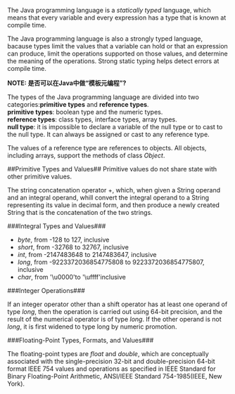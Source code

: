 The Java programming language is a *statically typed* language, which means that every variable and every expression has a type that is known at compile time.

The Java programming language is also a strongly typed language, bacause types limit the values that a variable can hold or that an expression can produce, limit the operations supported on those values, and determine the meaning of the operations. Strong static typing helps detect errors at compile time.

**NOTE: 是否可以在Java中做“模板元编程”?**

The types of the Java programming language are divided into two categories:**primitive types** and **reference types**.  
**primitive types**: boolean type and the numeric types.  
**reference types**: class types, interface types, array types.  
**null type**: it is impossible to declare a variable of the null type or to cast to the null type. It can always be assigned or cast to any reference type. 

The values of a reference type are references to objects. All objects, including arrays, support the methods of class *Object*.

##Primitive Types and Values##
Primitive values do not share state with other primitive values.

The string concatenation operator +, which, when given a String operand and an integral operand, whill convert the integral operand to a String representing its value in decimal form, and then produce a newly created String that is the concatenation of the two strings.

###Integral Types and Values###

- *byte*, from -128 to 127, inclusive
- *short*, from -32768 to 32767, inclusive
- *int*, from -2147483648 to 2147483647, inclusive
- *long*, from -9223372036854775808 to 9223372036854775807, inclusive
- *char*, from '\u0000'to '\uffff'inclusive

###Integer Operations###

If an integer operator other than a shift operator has at least one operand of type *long*, then the operation is carried out using 64-bit precision, and the result of the numerical operator is of type *long*. If the other operand is not *long*, it is first widened to type long by numeric promotion.

###Floating-Point Types, Formats, and Values###

The floating-point types are *float* and *double*, which are conceptually associated with the single-precision 32-bit and double-precision 64-bit format IEEE 754 values and operations as specified in IEEE Standard for Binary Floating-Point Arithmetic, ANSI/IEEE Standard 754-1985(IEEE, New York).

